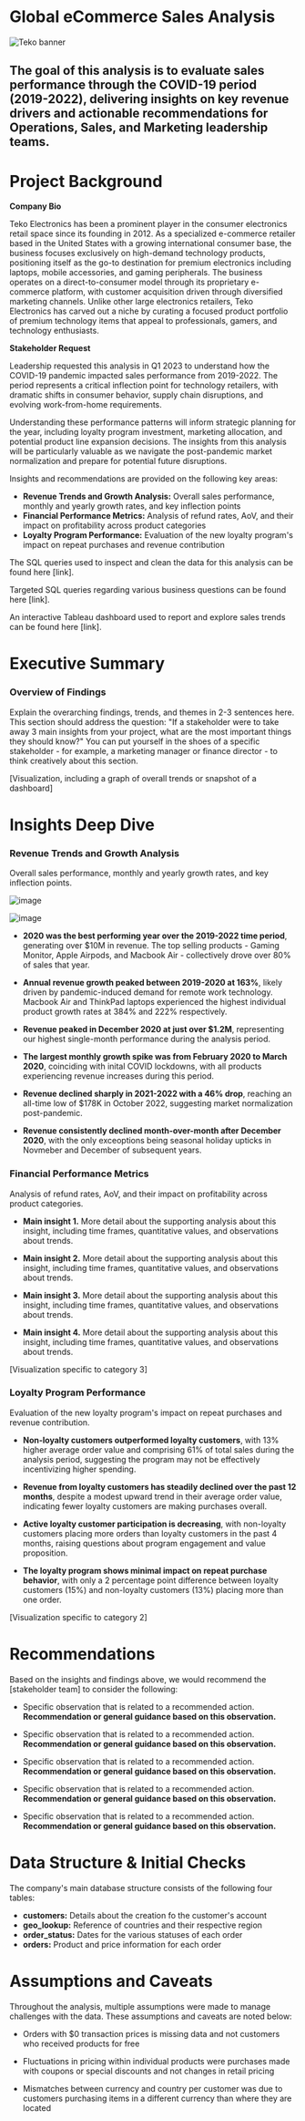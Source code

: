 # Global eCommerce Sales Analysis
![Teko banner](https://github.com/user-attachments/assets/b9f654a0-9afe-4bce-b032-97aaec142bf2)

## The goal of this analysis is to evaluate sales performance through the COVID-19 period (2019-2022), delivering insights on key revenue drivers and actionable recommendations for Operations, Sales, and Marketing leadership teams.


# Project Background
**Company Bio**

Teko Electronics has been a prominent player in the consumer electronics retail space since its founding in 2012. As a specialized e-commerce retailer based in the United States with a growing international consumer base, the business focuses exclusively on high-demand technology products, positioning itself as the go-to destination for premium electronics including laptops, mobile accessories, and gaming peripherals.
The business operates on a direct-to-consumer model through its proprietary e-commerce platform, with customer acquisition driven through diversified marketing channels. Unlike other large electronics retailers, Teko Electronics has carved out a niche by curating a focused product portfolio of premium technology items that appeal to professionals, gamers, and technology enthusiasts.

**Stakeholder Request**

Leadership requested this analysis in Q1 2023 to understand how the COVID-19 pandemic impacted sales performance from 2019-2022. The period represents a critical inflection point for technology retailers, with dramatic shifts in consumer behavior, supply chain disruptions, and evolving work-from-home requirements.

Understanding these performance patterns will inform strategic planning for the year, including loyalty program investment, marketing allocation, and potential product line expansion decisions. The insights from this analysis will be particularly valuable as we navigate the post-pandemic market normalization and prepare for potential future disruptions.

Insights and recommendations are provided on the following key areas:

- **Revenue Trends and Growth Analysis:** Overall sales performance, monthly and yearly growth rates, and key inflection points
- **Financial Performance Metrics:** Analysis of refund rates, AoV, and their impact on profitability across product categories
- **Loyalty Program Performance:** Evaluation of the new loyalty program's impact on repeat purchases and revenue contribution

The SQL queries used to inspect and clean the data for this analysis can be found here [link].

Targeted SQL queries regarding various business questions can be found here [link].

An interactive Tableau dashboard used to report and explore sales trends can be found here [link].


# Executive Summary

### Overview of Findings

Explain the overarching findings, trends, and themes in 2-3 sentences here. This section should address the question: "If a stakeholder were to take away 3 main insights from your project, what are the most important things they should know?" You can put yourself in the shoes of a specific stakeholder - for example, a marketing manager or finance director - to think creatively about this section.

[Visualization, including a graph of overall trends or snapshot of a dashboard]


# Insights Deep Dive
### Revenue Trends and Growth Analysis
Overall sales performance, monthly and yearly growth rates, and key inflection points.

![image](https://github.com/user-attachments/assets/c49290ea-bb38-48a0-87ca-9b4489e68199)

![image](https://github.com/user-attachments/assets/5c8ac515-178a-4b84-86b1-ec03fec8c788)
  
* **2020 was the best performing year over the 2019-2022 time period**, generating over $10M in revenue. The top selling products - Gaming Monitor, Apple Airpods, and Macbook Air - collectively drove over 80% of sales that year.
  
* **Annual revenue growth peaked between 2019-2020 at 163%**, likely driven by pandemic-induced demand for remote work technology. Macbook Air and ThinkPad laptops experienced the highest individual product growth rates at 384% and 222% respectively.

* **Revenue peaked in December 2020 at just over $1.2M**, representing our highest single-month performance during the analysis period.
  
* **The largest monthly growth spike was from February 2020 to March 2020**, coinciding with inital COVID lockdowns, with all products experiencing revenue increases during this period.

* **Revenue declined sharply in 2021-2022 with a 46% drop**, reaching an all-time low of $178K in October 2022, suggesting market normalization post-pandemic.

* **Revenue consistently declined month-over-month after December 2020**, with the only exceoptions being seasonal holiday upticks in Novmeber and December of subsequent years.


### Financial Performance Metrics
Analysis of refund rates, AoV, and their impact on profitability across product categories.

* **Main insight 1.** More detail about the supporting analysis about this insight, including time frames, quantitative values, and observations about trends.
  
* **Main insight 2.** More detail about the supporting analysis about this insight, including time frames, quantitative values, and observations about trends.
  
* **Main insight 3.** More detail about the supporting analysis about this insight, including time frames, quantitative values, and observations about trends.
  
* **Main insight 4.** More detail about the supporting analysis about this insight, including time frames, quantitative values, and observations about trends.

[Visualization specific to category 3]


### Loyalty Program Performance
Evaluation of the new loyalty program's impact on repeat purchases and revenue contribution.

* **Non-loyalty customers outperformed loyalty customers**, with 13% higher average order value and comprising 61% of total sales during the analysis period, suggesting the program may not be effectively incentivizing higher spending.
  
* **Revenue from loyalty customers has steadily declined over the past 12 months**, despite a modest upward trend in their average order value, indicating fewer loyalty customers are making purchases overall.
  
* **Active loyalty customer participation is decreasing**, with non-loyalty customers placing more orders than loyalty customers in the past 4 months, raising questions about program engagement and value proposition.
  
* **The loyalty program shows minimal impact on repeat purchase behavior**, with only a 2 percentage point difference between loyalty customers (15%) and non-loyalty customers (13%) placing more than one order.

[Visualization specific to category 2]



# Recommendations

Based on the insights and findings above, we would recommend the [stakeholder team] to consider the following: 

* Specific observation that is related to a recommended action. **Recommendation or general guidance based on this observation.**
  
* Specific observation that is related to a recommended action. **Recommendation or general guidance based on this observation.**
  
* Specific observation that is related to a recommended action. **Recommendation or general guidance based on this observation.**
  
* Specific observation that is related to a recommended action. **Recommendation or general guidance based on this observation.**
  
* Specific observation that is related to a recommended action. **Recommendation or general guidance based on this observation.**
  

# Data Structure & Initial Checks

The company's main database structure consists of the following four tables:
- **customers:** Details about the creation fo the customer's account
- **geo_lookup:** Reference of countries and their respective region
- **order_status:** Dates for the various statuses of each order
- **orders:** Product and price information for each order


# Assumptions and Caveats

Throughout the analysis, multiple assumptions were made to manage challenges with the data. These assumptions and caveats are noted below:

* Orders with $0 transaction prices is missing data and not customers who received products for free
  
* Fluctuations in pricing within individual products were purchases made with coupons or special discounts and not changes in retail pricing
  
* Mismatches between currency and country per customer was due to customers purchasing items in a different currency than where they are located

